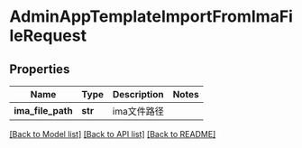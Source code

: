 # AdminAppTemplateImportFromImaFileRequest

## Properties
Name | Type | Description | Notes
------------ | ------------- | ------------- | -------------
**ima_file_path** | **str** | ima文件路径 | 

[[Back to Model list]](../README.md#documentation-for-models) [[Back to API list]](../README.md#documentation-for-api-endpoints) [[Back to README]](../README.md)

